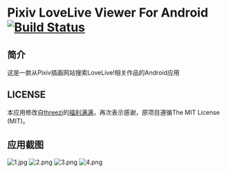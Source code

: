 Pixiv LoveLive Viewer For Android [![Build Status](https://api.travis-ci.org/kokororin/Pixiv-LoveLive-Android.svg)](https://travis-ci.org/kokororin/Pixiv-LoveLive-Android)
=====

## 简介
这是一款从Pixiv插画网站搜索LoveLive!相关作品的Android应用

## LICENSE
本应用修改自[threezj](https://github.com/threezj)的[福利满满](https://github.com/threezj/FuLiApp)，再次表示感谢，原项目遵循The MIT License (MIT)。

## 应用截图
![1.jpg](https://kotori.love/usr/uploads/2016/02/1070665742.jpg)
![2.png](https://kotori.love/usr/uploads/2016/02/484416017.png)
![3.png](https://kotori.love/usr/uploads/2016/02/3453674027.png)
![4.png](https://kotori.love/usr/uploads/2016/02/2311639059.png)